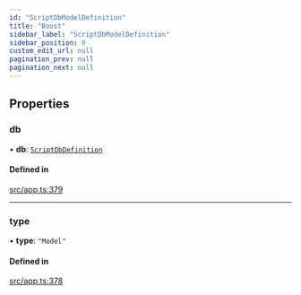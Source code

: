 ```yaml
---
id: "ScriptDbModelDefinition"
title: "Boost"
sidebar_label: "ScriptDbModelDefinition"
sidebar_position: 0
custom_edit_url: null
pagination_prev: null
pagination_next: null
---
```


## Properties

### db

• **db**: [`ScriptDbDefinition`](../classes/ScriptDbDefinition.md)

#### Defined in

[src/app.ts:379](https://github.com/yolmio/boost/blob/b239488/src/app.ts#L379)

___

### type

• **type**: ``"Model"``

#### Defined in

[src/app.ts:378](https://github.com/yolmio/boost/blob/b239488/src/app.ts#L378)
